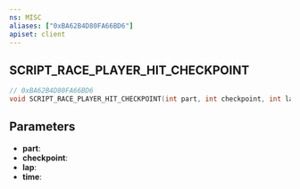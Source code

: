 ```yaml
---
ns: MISC
aliases: ["0xBA62B4D80FA66BD6"]
apiset: client
---
```

## SCRIPT_RACE_PLAYER_HIT_CHECKPOINT

```c
// 0xBA62B4D80FA66BD6
void SCRIPT_RACE_PLAYER_HIT_CHECKPOINT(int part, int checkpoint, int lap, int time);
```


## Parameters
* **part**:
* **checkpoint**:
* **lap**:
* **time**: